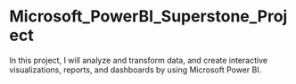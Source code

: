 # Microsoft_PowerBI_Superstone_Project
 In this project, I will analyze and transform data, and create interactive visualizations, reports, and dashboards by using Microsoft Power BI. 
